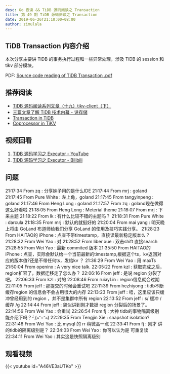 ```yaml
---
desc: Go 夜读 && TiDB 源码阅读之 Transaction
title: 第 49 期 TiDB 源码阅读之 Transaction
date: 2019-06-26T21:10:00+08:00
author: zimulala
---
```


## TiDB Transaction 内容介绍

本次分享主要讲 TiDB 的事务执行过程和一些异常处理，涉及 TiDB 的 session 和 tikv 部分模块。

PDF: [Source code reading of TiDB Transaction .pdf](https://github.com/talk-go/night/files/3329306/Source.code.reading.of.TiDB.Transaction.pdf)

## 推荐阅读

* [TiDB 源码阅读系列文章（十九）tikv-client（下）](https://pingcap.com/blog-cn/tidb-source-code-reading-19/)
* [三篇文章了解 TiDB 技术内幕 - 说存储](https://pingcap.com/blog-cn/tidb-internal-1/)
* [Transaction in TiDB](https://andremouche.github.io/tidb/transaction_in_tidb.html)
* [Coprocessor in TiKV](https://andremouche.github.io/tidb/coprocessor_in_tikv.html)


## 视频回看

1. [TiDB 源码学习之 Executor - YouTube](https://youtu.be/A46VE3aUTKo)
2. [TiDB 源码学习之 Executor - Bilibili](https://www.bilibili.com/video/av56945776/)

## 问题

21:17:34	 From zq : 分享妹子用的是什么IDE
21:17:44	 From mrj :   goland
21:17:45	 From Pure White : 左上角，goland
21:17:45	 From tangyinpeng : goland
21:17:46	 From Heng Long : goland
21:17:57	 From zq : goland现在做得这么好看啦
21:18:05	 From Heng Long : Meterial theme
21:18:07	 From mrj : 下来主题
21:18:22	 From lk : 有什么比较不错的主题吗？
21:18:31	 From Pure White : darcula
21:18:35	 From mrj : 默认的就挺好的
21:20:04	 From mai yang : 明天晚上将由 GoLand 布道师给我们分享 GoLand 的使用及技巧实践分享。
21:28:23	 From HAITAO的 iPhone : 点查不带timestamp，直接读最新稳定版本么？
21:28:32	 From Wei Yao : 对
21:28:52	 From liber xue : 双击shift 直接search
21:28:55	 From Wei Yao : 最新 commited 版本
21:35:50	 From HAITAO的 iPhone : 点查，实际会默认给一个当前最新的timestamp,根据这个ts，kv返回对应的版本值?还是不带任何ts，发给kv ？
21:36:29	 From Wei Yao : 用 maxTs
21:50:04	 From openinx : A very nice talk.
22:05:22	 From kzl : 获取完成之后，region扩容了，数据迁移走了怎么办？
22:06:16	 From jeff : 是说 region 分裂了吧。
22:06:33	 From kzl : 对的
22:08:46	 From ruiayLin : region信息就会过期
22:11:05	 From jeff : 那提交的时候会重试吧
22:11:39	 From hezhiyong : tidb不断缓存region 的信息会不会占用很大的内存
22:13:23	 From jeff : 唔，这里应该只缓冲曾经用到的 region ，并不是集群中所有 region
22:13:52	 From jeff : s/ 缓冲 / 缓存 /g
22:14:44	 From jeff : 貌似讲到刚才数据 region 分裂后的场景了。
22:14:56	 From Wei Yao : 会重试
22:26:54	 From fj : 大神 tidb的事物隔离级别 能介绍下吗？- ̗̀(๑ᵔ⌔ᵔ๑)
22:29:35	 From Tengjin Xie : snapshot isolation?
22:31:48	 From Wei Yao : 比 mysql 的 rr 稍微高一点
22:33:41	 From fj : 刚才 讲的tidb的隔离级别是？
22:34:03	 From Wei Yao : 你可以认为是 可重复读
22:34:11	 From Wei Yao : 其实这是快照隔离级别

## 观看视频

{{< youtube id="A46VE3aUTKo" >}}
